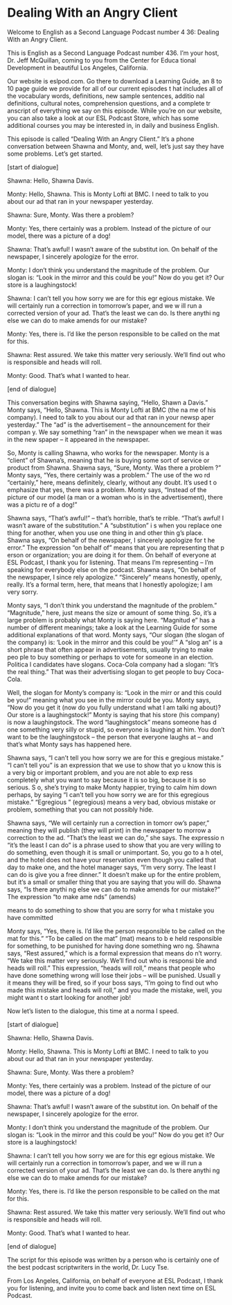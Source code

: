 # Dealing With an Angry Client

Welcome to English as a Second Language Podcast number 4 36: Dealing With an Angry Client.

This is English as a Second Language Podcast number 436.  I’m your host, Dr. Jeff McQuillan, coming to you from the Center for Educa tional Development in beautiful Los Angeles, California.

Our website is eslpod.com.  Go there to download a Learning Guide, an 8 to 10 page guide we provide for all of our current episodes t hat includes all of the vocabulary words, definitions, new sample sentences, additio nal definitions, cultural notes, comprehension questions, and a complete tr anscript of everything we say on this episode.  While you’re on our website, you can also take a look at our ESL Podcast Store, which has some additional courses you may be interested in, in daily and business English.

This episode is called “Dealing With an Angry Client.”  It’s a phone conversation between Shawna and Monty, and, well, let’s just say they have some problems. Let’s get started.

[start of dialogue]

Shawna:  Hello, Shawna Davis.

Monty:  Hello, Shawna.  This is Monty Lofti at BMC.  I need to talk to you about our ad that ran in your newspaper yesterday.

Shawna:  Sure, Monty.  Was there a problem?

Monty:  Yes, there certainly was a problem.  Instead of  the picture of our model, there was a picture of a dog!

Shawna:  That’s awful!  I wasn’t aware of the substitut ion.  On behalf of the newspaper, I sincerely apologize for the error.

Monty:  I don’t think you understand the magnitude of the problem.  Our slogan is: “Look in the mirror and this could be you!”  Now do you get it?  Our store is a laughingstock!

 Shawna:  I can’t tell you how sorry we are for this egr egious mistake.  We will certainly run a correction in tomorrow’s paper, and we w ill run a corrected version of your ad.  That’s the least we can do.  Is there anythi ng else we can do to make amends for our mistake?

Monty:  Yes, there is.  I’d like the person responsible to be called on the mat for this.

Shawna:  Rest assured.  We take this matter very seriously.  We’ll find out who is responsible and heads will roll.

Monty:  Good.  That’s what I wanted to hear.

[end of dialogue]

This conversation begins with Shawna saying, “Hello, Shawn a Davis.”  Monty says, “Hello, Shawna.  This is Monty Lofti at BMC (the na me of his company).  I need to talk to you about our ad that ran in your newsp aper yesterday.”  The “ad” is the advertisement – the announcement for their compan y.  We say something “ran” in the newspaper when we mean it was in the new spaper – it appeared in the newspaper.

So, Monty is calling Shawna, who works for the newspaper.   Monty is a “client” of Shawna’s, meaning that he is buying some sort of service or  product from Shawna.  Shawna says, “Sure, Monty.  Was there a problem ?”  Monty says, “Yes, there certainly was a problem.”  The use of the wo rd “certainly,” here, means definitely, clearly, without any doubt.  It’s used t o emphasize that yes, there was a problem.  Monty says, “Instead of the picture  of our model (a man or a woman who is in the advertisement), there was a pictu re of a dog!”

Shawna says, “That’s awful!” – that’s horrible, that’s te rrible.  “That’s awful!  I wasn’t aware of the substitution.”  A “substitution” i s when you replace one thing for another, when you use one thing in and other thin g’s place.  Shawna says, “On behalf of the newspaper, I sincerely apologize for t he error.”  The expression “on behalf of” means that you are representing that p erson or organization; you are doing it for them.  On behalf of everyone at ESL Podcast, I thank you for listening.  That means I’m representing – I’m speaking for everybody else on the podcast.  Shawna says, “On behalf of the newspaper, I since rely apologize.” “Sincerely” means honestly, openly, really.  It’s a formal term, here, that means that I honestly apologize; I am very sorry.

 Monty says, “I don’t think you understand the magnitude of  the problem.” “Magnitude,” here, just means the size or amount of some thing.  So, it’s a large problem is probably what Monty is saying here.  “Magnitud e” has a number of different meanings; take a look at the Learning Guide for some additional explanations of that word.  Monty says, “Our slogan (the  slogan of the company) is: ‘Look in the mirror and this could be you!’”  A “slog an” is a short phrase that often appear in advertisements, usually trying to make peo ple to buy something or perhaps to vote for someone in an election.  Politica l candidates have slogans. Coca-Cola company had a slogan: “It’s the real thing.”  That was their advertising slogan to get people to buy Coca-Cola.

Well, the slogan for Monty’s company is: “Look in the mirr or and this could be you!” meaning what you see in the mirror could be you.  Monty says, “Now do you get it (now do you fully understand what I am talki ng about)?  Our store is a laughingstock!”  Monty is saying that his store (his company) is now a laughingstock.  The word “laughingstock” means someone has d one something very silly or stupid, so everyone is laughing at him.  You don’t want to be the laughingstock – the person that everyone laughs at – and that’s what Monty says has happened here.

Shawna says, “I can’t tell you how sorry we are for this e gregious mistake.”  “I can’t tell you” is an expression that we use to show that yo u know this is a very big or important problem, and you are not able to exp ress completely what you want to say because it is so big, because it is so serious.  S o, she’s trying to make Monty happier, trying to calm him down perhaps, by saying “I can’t tell you how sorry we are for this egregious mistake.”  “Egregious ” (egregious) means a very bad, obvious mistake or problem, something that you can not possibly hide.

Shawna says, “We will certainly run a correction in tomorr ow’s paper,” meaning they will publish (they will print) in the newspaper to morrow a correction to the ad.  “That’s the least we can do,” she says.  The expressio n “it’s the least I can do” is a phrase used to show that you are very willing to do something, even though it is small or unimportant.  So, you go to a h otel, and the hotel does not have your reservation even though you called that day to make one, and the hotel manager says, “I’m very sorry.  The least I can do is give you a free dinner.” It doesn’t make up for the entire problem, but it’s a small or smaller thing that you are saying that you will do.  Shawna says, “Is there anythi ng else we can do to make amends for our mistake?”  The expression “to make ame nds” (amends)

 means to do something to show that you are sorry for wha t mistake you have committed

Monty says, “Yes, there is.  I’d like the person responsible to be called on the mat for this.”  “To be called on the mat” (mat) means to b e held responsible for something, to be punished for having done something wro ng.  Shawna says, “Rest assured,” which is a formal expression that means do n’t worry.  “We take this matter very seriously.  We’ll find out who is responsi ble and heads will roll.” This expression, “heads will roll,” means that people who  have done something wrong will lose their jobs – will be punished.  Usuall y it means they will be fired, so if your boss says, “I’m going to find out who made this mistake and heads will roll,” and you made the mistake, well, you might want t o start looking for another job!

Now let’s listen to the dialogue, this time at a norma l speed.

[start of dialogue]

Shawna:  Hello, Shawna Davis.

Monty:  Hello, Shawna.  This is Monty Lofti at BMC.  I need to talk to you about our ad that ran in your newspaper yesterday.

Shawna:  Sure, Monty.  Was there a problem?

Monty:  Yes, there certainly was a problem.  Instead of  the picture of our model, there was a picture of a dog!

Shawna:  That’s awful!  I wasn’t aware of the substitut ion.  On behalf of the newspaper, I sincerely apologize for the error.

Monty:  I don’t think you understand the magnitude of the problem.  Our slogan is: “Look in the mirror and this could be you!”  Now do you get it?  Our store is a laughingstock!

Shawna:  I can’t tell you how sorry we are for this egr egious mistake.  We will certainly run a correction in tomorrow’s paper, and we w ill run a corrected version of your ad.  That’s the least we can do.  Is there anythi ng else we can do to make amends for our mistake?

 Monty:  Yes, there is.  I’d like the person responsible to be called on the mat for this.

Shawna:  Rest assured.  We take this matter very seriously.  We’ll find out who is responsible and heads will roll.

Monty:  Good.  That’s what I wanted to hear.

[end of dialogue]

The script for this episode was written by a person who is certainly one of the best podcast scriptwriters in the world, Dr. Lucy Tse.

From Los Angeles, California, on behalf of everyone at  ESL Podcast, I thank you for listening, and invite you to come back and listen next time on ESL Podcast.



